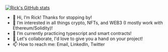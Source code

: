 [![Rick's GitHub stats](https://github-readme-stats.vercel.app/api?username=rickyricer&show_icons=true&theme=nightowl&hide=prs,issues)](https://github.com/rickyricer) 

- 👋 Hi, I’m Rick! Thanks for stopping by!
- 👀 I’m interested in all things crypto, NFTs, and WEB3 (I mostly work with Ethereum/Solidity)!
- 🌱 I’m currently practicing typescript and smart contracts! 
- 💞️ Let's collaborate, I'd love to give you a hand on your project! 
- 📫 How to reach me: Email, LinkedIn, Twitter

<!---
RickyRicer/RickyRicer is a ✨ special ✨ repository because its `README.md` (this file) appears on your GitHub profile.
You can click the Preview link to take a look at your changes.
--->
